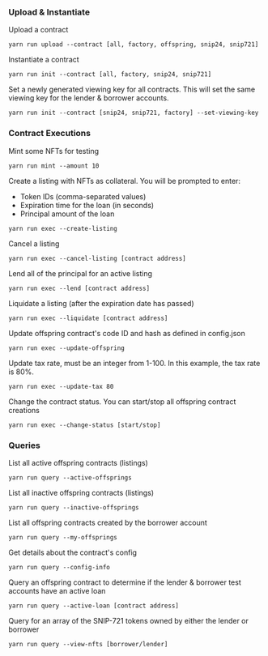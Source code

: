 ### Upload & Instantiate

Upload a contract
```
yarn run upload --contract [all, factory, offspring, snip24, snip721]
```
Instantiate a contract
```
yarn run init --contract [all, factory, snip24, snip721]
```
Set a newly generated viewing key for all contracts. This will set the same viewing key for the lender & borrower accounts.
```
yarn run init --contract [snip24, snip721, factory] --set-viewing-key
```

### Contract Executions

Mint some NFTs for testing
```
yarn run mint --amount 10
```
Create a listing with NFTs as collateral.
You will be prompted to enter:
- Token IDs (comma-separated values)
- Expiration time for the loan (in seconds)
- Principal amount of the loan

```
yarn run exec --create-listing
```
Cancel a listing
```
yarn run exec --cancel-listing [contract address]
```
Lend all of the principal for an active listing
```
yarn run exec --lend [contract address]
```
Liquidate a listing (after the expiration date has passed)
```
yarn run exec --liquidate [contract address]
```
Update offspring contract's code ID and hash as defined in config.json
```
yarn run exec --update-offspring
```
Update tax rate, must be an integer from 1-100. In this example, the tax rate is 80%.
```
yarn run exec --update-tax 80
```
Change the contract status. You can start/stop all offspring contract creations
```
yarn run exec --change-status [start/stop]
```

### Queries

List all active offspring contracts (listings)
```angular2html
yarn run query --active-offsprings
```
List all inactive offspring contracts (listings)
```angular2html
yarn run query --inactive-offsprings
```
List all offspring contracts created by the borrower account
```angular2html
yarn run query --my-offsprings
```
Get details about the contract's config
```angular2html
yarn run query --config-info
```
Query an offspring contract to determine if the lender & borrower test accounts have an active loan
```angular2html
yarn run query --active-loan [contract address]
```
Query for an array of the SNIP-721 tokens owned by either the lender or borrower
```angular2html
yarn run query --view-nfts [borrower/lender]
```
